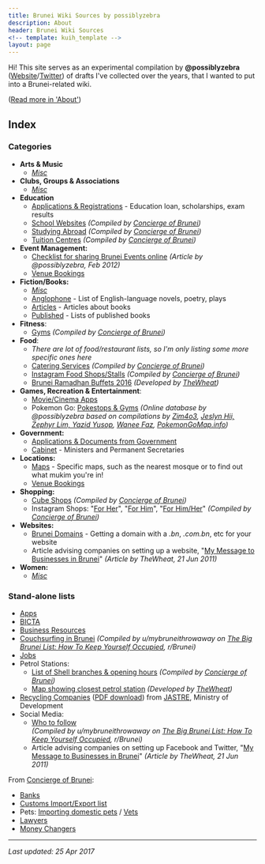 ```yaml
---
title: Brunei Wiki Sources by possiblyzebra
description: About
header: Brunei Wiki Sources
<!-- template: kuih_template -->
layout: page
---
```


Hi! This site serves as an experimental compilation by **@possiblyzebra** ([Website](https://possiblyzebra.net/)/[Twitter](https://twitter.com/possiblyzebra)) of drafts I've collected over the years, that I wanted to put into a Brunei-related wiki.

([Read more in 'About'](pages/about.html))


## Index

### Categories

* **Arts & Music**
	* <em>[Misc](pages/music-misc.html)</em>
* **Clubs, Groups & Associations**
	* <em>[Misc](pages/associations-misc.html)</em>
* **Education**
	* [Applications & Registrations](pages/education-applications.html) - Education loan, scholarships, exam results
    * [School Websites](http://safwanah.wixsite.com/conciergeofbrunei/single-post/2015/01/13/school-websites) <em>(Compiled by [Concierge of Brunei](http://safwanah.wixsite.com/conciergeofbrunei/))</em>
    * [Studying Abroad](http://safwanah.wixsite.com/conciergeofbrunei/single-post/2016/08/05/everything-about-studying-abroad) <em>(Compiled by [Concierge of Brunei](http://safwanah.wixsite.com/conciergeofbrunei/))</em>
    * [Tuition Centres](http://safwanah.wixsite.com/conciergeofbrunei/single-post/2015/07/22/tuition-centres) <em>(Compiled by [Concierge of Brunei](http://safwanah.wixsite.com/conciergeofbrunei/))</em>
* **Event Management:**
	* [Checklist for sharing Brunei Events online](http://possiblyzebra.net/p/2012/02/checklist-brunei-events/) _(Article by @possiblyzebra, Feb 2012)_
	* [Venue Bookings](pages/locations-bookings.html)
* **Fiction/Books:**
	* <em>[Misc](pages/books-misc.html)</em>
	* [Anglophone](pages/fiction-anglophone.html) - List of English-language novels, poetry, plays
	* [Articles](pages/books-articles.html) - Articles about books
    * [Published](pages/books-published.html) - Lists of published books
* **Fitness**:
	* [Gyms](http://safwanah.wixsite.com/conciergeofbrunei/single-post/2015/02/06/gyms) <em>(Compiled by [Concierge of Brunei](http://safwanah.wixsite.com/conciergeofbrunei/))</em>
* **Food**:
	* <em>There are lot of food/restaurant lists, so I'm only listing some more specific ones here</em>
	* [Catering Services](http://safwanah.wixsite.com/conciergeofbrunei/single-post/2015/01/06/caterings)  <em>(Compiled by [Concierge of Brunei](http://safwanah.wixsite.com/conciergeofbrunei/))</em>
	* [Instagram Food Shops/Stalls](http://safwanah.wixsite.com/conciergeofbrunei/single-post/2015/03/25/instagram-food-stalls) <em>(Compiled by [Concierge of Brunei](http://safwanah.wixsite.com/conciergeofbrunei/))</em>
    * [Brunei Ramadhan Buffets 2016](http://puasa.bruneigeekmeet.com/) <em>(Developed by [TheWheat](http://blog.thewheatfield.org))</em>
* **Games, Recreation & Entertainment**:
    * [Movie/Cinema Apps](pages/apps.html#movies)
	* Pokemon Go: [Pokestops & Gyms](https://airtable.com/shrs0aZUHOVFNJRfE) <em>(Online database by @possiblyzebra based on compilations by [Zim4o3](https://www.facebook.com/download/preview/1805267469703242), [Jeslyn Hii, Zephyr Lim, Yazid Yusop](http://goo.gl/icwAtW), [Wanee Faz](https://www.facebook.com/groups/PokemonGOBrunei/permalink/1166030140106873/), [PokemonGoMap.info](http://www.pokemongomap.info/))</em>
* **Government:**
	* [Applications & Documents from Government](pages/applications-govt.html)
	* [Cabinet](pages/govt-cabinet.html) - Ministers and Permanent Secretaries
* **Locations:**
	* [Maps](pages/locations-maps.html) - Specific maps, such as the nearest mosque or to find out what mukim you're in!
	* [Venue Bookings](pages/locations-bookings.html)
* **Shopping:**
	* [Cube Shops](http://safwanah.wixsite.com/conciergeofbrunei/single-post/2015/08/12/cube-shops) <em>(Compiled by [Concierge of Brunei](http://safwanah.wixsite.com/conciergeofbrunei/))</em>
	* Instagram Shops: "[For Her](http://safwanah.wixsite.com/conciergeofbrunei/single-post/2015/03/15/instagram-shops-for-her)", "[For Him](http://safwanah.wixsite.com/conciergeofbrunei/single-post/2015/03/15/instagram-shops-for-him-1)", "[For Him/Her](http://safwanah.wixsite.com/conciergeofbrunei/single-post/2015/03/15/instagram-shops-for-him-and-her)" <em>(Compiled by [Concierge of Brunei](http://safwanah.wixsite.com/conciergeofbrunei/))</em>
* **Websites:**
	* [Brunei Domains](pages/websites-domains.html) - Getting a domain with a <em>.bn</em>, <em>.com.bn</em>, etc for your website
	* Article advising companies on setting up a website, "[My Message to Businesses in Brunei](https://blog.thewheatfield.org/2011/06/21/my-message-to-businesses-in-brunei/)" _(Article by TheWheat, 21 Jun 2011)_
* **Women:**
	* <em>[Misc](pages/women-misc.html)</em>

### Stand-alone lists

* [Apps](pages/apps.html)
* [BICTA](pages/bicta.html)
* [Business Resources](pages/business-resources.html)
* [Couchsurfing in Brunei](https://www.reddit.com/r/Brunei/comments/3runpb/couchsurfing_in_brunei/) <em>(Compiled by u/mybruneithrowaway on [The Big Brunei List: How To Keep Yourself Occupied](https://www.reddit.com/r/Brunei/comments/3rkiu0/the_big_brunei_list_how_to_keep_yourself_occupied/), r/Brunei)</em>
* [Jobs](pages/jobs.html)
* Petrol Stations:
	* [List of Shell branches & opening hours](http://safwanah.wixsite.com/conciergeofbrunei/single-post/2015/01/20/shell-station-hours) <em>(Compiled by [Concierge of Brunei](http://safwanah.wixsite.com/conciergeofbrunei/))</em>
    * [Map showing closest petrol station](https://thewheat.github.io/brunei-map-petrol/) <em>(Developed by [TheWheat](http://blog.thewheatfield.org))</em>
* [Recycling Companies](http://www.env.gov.bn/SitePages/Recycling%20Services.aspx) (<a href="http://www.env.gov.bn/SiteCollectionDocuments/Recycling/List%20of%20Recycling%20Companies%20(ver.%20060615).pdf">PDF download</a>) from [JASTRE](http://www.env.gov.bn/), Ministry of Development
* Social Media:
	* [Who to follow](https://www.reddit.com/r/Brunei/comments/3rkiu0/the_big_brunei_list_how_to_keep_yourself_occupied/cwoy76b/)  
	<em>(Compiled by u/mybruneithrowaway on [The Big Brunei List: How To Keep Yourself Occupied](https://www.reddit.com/r/Brunei/comments/3rkiu0/the_big_brunei_list_how_to_keep_yourself_occupied/), r/Brunei)</em>
	* Article advising companies on setting up Facebook and Twitter, "[My Message to Businesses in Brunei](https://blog.thewheatfield.org/2011/06/21/my-message-to-businesses-in-brunei/)" _(Article by TheWheat, 21 Jun 2011)_

From [Concierge of Brunei](http://safwanah.wixsite.com/conciergeofbrunei/):

* [Banks](http://safwanah.wixsite.com/conciergeofbrunei/single-post/2015/04/07/bank-locations-and-opening-hours)
* [Customs Import/Export list](http://safwanah.wixsite.com/conciergeofbrunei/single-post/2015/01/29/import-export-customs)
* Pets: [Importing domestic pets](http://safwanah.wixsite.com/conciergeofbrunei/single-post/2015/01/10/importing-pets) / [Vets](http://safwanah.wixsite.com/conciergeofbrunei/single-post/2015/01/29/vets)
* [Lawyers](http://safwanah.wixsite.com/conciergeofbrunei/single-post/2015/01/08/lawyers)
* [Money Changers](http://safwanah.wixsite.com/conciergeofbrunei/single-post/2015/01/30/money-changers)

 

---

*Last updated: 25 Apr 2017*